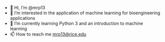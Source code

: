 - 👋 Hi, I’m @mrp13
- 👀 I’m interested in the application of machine learning for bioengineering applications 
- 🌱 I’m currently learning Python 3 and an introduction to machine learning
- 📫 How to reach me mrp13@rice.edu

<!---
mrp13/mrp13 is a ✨ special ✨ repository because its `README.md` (this file) appears on your GitHub profile.
You can click the Preview link to take a look at your changes.
--->
